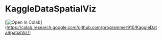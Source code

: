 # KaggleDataSpatialViz
[![Open In Colab](https://colab.research.google.com/assets/colab-badge.svg)](https://colab.research.google.com/github.com/programmer910/KaggleDataSpatialViz/]
